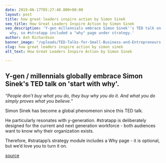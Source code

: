 ```yaml
---
date: 2019-06-17T05:27:40.000+00:00
layout: post
title: how great leaders inspire action by Simon Sinek
seo_title: How Great Leaders Inspire Action by Simon Sinek
seo_description: 'Y-gen millennials embrace Simon Sinek''s TED talk on start with
  why, so #stratapp included a "why" page under strategy.'
author: Ash Richardson
banner_image: "/uploads/TED-Talks-for-Small-Business-and-Entrepreneurs.jpg"
slug: how great leaders inspire action by simon sinek
alt_text: How Great Leaders Inspire Action by Simon Sinek

---
```

## Y-gen / millennials globally embrace Simon Sinek's TED talk on 'start with why'.

_“People don’t buy what you do, they buy why you do it. And what you do simply proves what you believe.”_

Simon Sinek has become a global phenomenon since this TED talk.

He particularly resonates with y-generation. #stratapp is deliberately designed for the current and next generation workforce - both audiences want to know why their organization exists.

Therefore, #stratapp’s strategy module includes a Why page - it is optional, but we’d love you to turn it on.

[source](https://www.ted.com/talks/simon_sinek_how_great_leaders_inspire_action "how great leaders inspire action by Simon Sinek")
